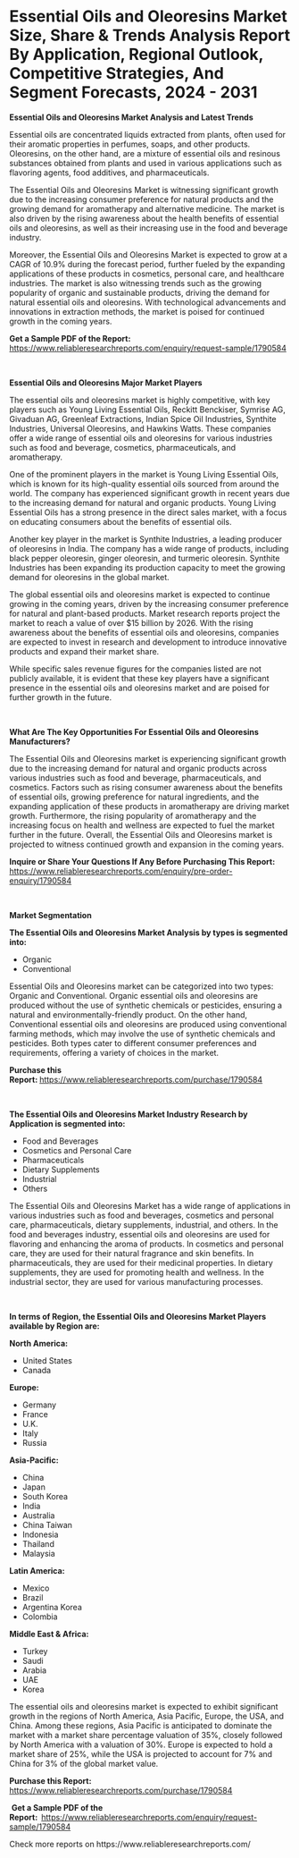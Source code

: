 <p><h1>Essential Oils and Oleoresins Market Size, Share & Trends Analysis Report By Application, Regional Outlook, Competitive Strategies, And Segment Forecasts, 2024 - 2031</h1></p><p><strong>Essential Oils and Oleoresins Market Analysis and Latest Trends</strong></p>
<p><p>Essential oils are concentrated liquids extracted from plants, often used for their aromatic properties in perfumes, soaps, and other products. Oleoresins, on the other hand, are a mixture of essential oils and resinous substances obtained from plants and used in various applications such as flavoring agents, food additives, and pharmaceuticals.</p><p>The Essential Oils and Oleoresins Market is witnessing significant growth due to the increasing consumer preference for natural products and the growing demand for aromatherapy and alternative medicine. The market is also driven by the rising awareness about the health benefits of essential oils and oleoresins, as well as their increasing use in the food and beverage industry.</p><p>Moreover, the Essential Oils and Oleoresins Market is expected to grow at a CAGR of 10.9% during the forecast period, further fueled by the expanding applications of these products in cosmetics, personal care, and healthcare industries. The market is also witnessing trends such as the growing popularity of organic and sustainable products, driving the demand for natural essential oils and oleoresins. With technological advancements and innovations in extraction methods, the market is poised for continued growth in the coming years.</p></p>
<p><strong>Get a Sample PDF of the Report:&nbsp;</strong> <a href="https://www.reliableresearchreports.com/enquiry/request-sample/1790584">https://www.reliableresearchreports.com/enquiry/request-sample/1790584</a></p>
<p>&nbsp;</p>
<p><strong>Essential Oils and Oleoresins Major Market Players</strong></p>
<p><p>The essential oils and oleoresins market is highly competitive, with key players such as Young Living Essential Oils, Reckitt Benckiser, Symrise AG, Givaduan AG, Greenleaf Extractions, Indian Spice Oil Industries, Synthite Industries, Universal Oleoresins, and Hawkins Watts. These companies offer a wide range of essential oils and oleoresins for various industries such as food and beverage, cosmetics, pharmaceuticals, and aromatherapy.</p><p>One of the prominent players in the market is Young Living Essential Oils, which is known for its high-quality essential oils sourced from around the world. The company has experienced significant growth in recent years due to the increasing demand for natural and organic products. Young Living Essential Oils has a strong presence in the direct sales market, with a focus on educating consumers about the benefits of essential oils.</p><p>Another key player in the market is Synthite Industries, a leading producer of oleoresins in India. The company has a wide range of products, including black pepper oleoresin, ginger oleoresin, and turmeric oleoresin. Synthite Industries has been expanding its production capacity to meet the growing demand for oleoresins in the global market.</p><p>The global essential oils and oleoresins market is expected to continue growing in the coming years, driven by the increasing consumer preference for natural and plant-based products. Market research reports project the market to reach a value of over $15 billion by 2026. With the rising awareness about the benefits of essential oils and oleoresins, companies are expected to invest in research and development to introduce innovative products and expand their market share.</p><p>While specific sales revenue figures for the companies listed are not publicly available, it is evident that these key players have a significant presence in the essential oils and oleoresins market and are poised for further growth in the future.</p></p>
<p>&nbsp;</p>
<p><strong>What Are The Key Opportunities For Essential Oils and Oleoresins Manufacturers?</strong></p>
<p><p>The Essential Oils and Oleoresins market is experiencing significant growth due to the increasing demand for natural and organic products across various industries such as food and beverage, pharmaceuticals, and cosmetics. Factors such as rising consumer awareness about the benefits of essential oils, growing preference for natural ingredients, and the expanding application of these products in aromatherapy are driving market growth. Furthermore, the rising popularity of aromatherapy and the increasing focus on health and wellness are expected to fuel the market further in the future. Overall, the Essential Oils and Oleoresins market is projected to witness continued growth and expansion in the coming years.</p></p>
<p><strong>Inquire or Share Your Questions If Any Before Purchasing This Report:</strong> <a href="https://www.reliableresearchreports.com/enquiry/pre-order-enquiry/1790584">https://www.reliableresearchreports.com/enquiry/pre-order-enquiry/1790584</a></p>
<p>&nbsp;</p>
<p><strong>Market Segmentation</strong></p>
<p><strong>The Essential Oils and Oleoresins Market Analysis by types is segmented into:</strong></p>
<p><ul><li>Organic</li><li>Conventional</li></ul></p>
<p><p>Essential Oils and Oleoresins market can be categorized into two types: Organic and Conventional. Organic essential oils and oleoresins are produced without the use of synthetic chemicals or pesticides, ensuring a natural and environmentally-friendly product. On the other hand, Conventional essential oils and oleoresins are produced using conventional farming methods, which may involve the use of synthetic chemicals and pesticides. Both types cater to different consumer preferences and requirements, offering a variety of choices in the market.</p></p>
<p><strong>Purchase this Report:&nbsp;</strong><a href="https://www.reliableresearchreports.com/purchase/1790584">https://www.reliableresearchreports.com/purchase/1790584</a></p>
<p>&nbsp;</p>
<p><strong>The Essential Oils and Oleoresins Market Industry Research by Application is segmented into:</strong></p>
<p><ul><li>Food and Beverages</li><li>Cosmetics and Personal Care</li><li>Pharmaceuticals</li><li>Dietary Supplements</li><li>Industrial</li><li>Others</li></ul></p>
<p><p>The Essential Oils and Oleoresins Market has a wide range of applications in various industries such as food and beverages, cosmetics and personal care, pharmaceuticals, dietary supplements, industrial, and others. In the food and beverages industry, essential oils and oleoresins are used for flavoring and enhancing the aroma of products. In cosmetics and personal care, they are used for their natural fragrance and skin benefits. In pharmaceuticals, they are used for their medicinal properties. In dietary supplements, they are used for promoting health and wellness. In the industrial sector, they are used for various manufacturing processes.</p></p>
<p>&nbsp;</p>
<p><strong>In terms of Region, the Essential Oils and Oleoresins Market Players available by Region are:</strong></p>
<p>
    <p> <strong> North America: </strong>
        <ul>
            <li>United States</li>
            <li>Canada</li>
        </ul>
        </p> 
    <p> <strong> Europe: </strong>
        <ul>
            <li>Germany</li>
            <li>France</li>
            <li>U.K.</li>
            <li>Italy</li>
            <li>Russia</li>
        </ul>
        </p> 
    <p> <strong> Asia-Pacific: </strong>
        <ul>
            <li>China</li>
            <li>Japan</li>
            <li>South Korea</li>
            <li>India</li>
            <li>Australia</li>
            <li>China Taiwan</li>
            <li>Indonesia</li>
            <li>Thailand</li>
            <li>Malaysia</li>
        </ul>
        </p> 
    <p> <strong> Latin America: </strong>
        <ul>
            <li>Mexico</li>
            <li>Brazil</li>
            <li>Argentina Korea</li>
            <li>Colombia</li>
        </ul>
        </p> 
    <p> <strong> Middle East & Africa: </strong>
        <ul>
            <li>Turkey</li>
            <li>Saudi</li>
            <li>Arabia</li>
            <li>UAE</li>
            <li>Korea</li>
        </ul>
    </p>
    </p>
<p><p>The essential oils and oleoresins market is expected to exhibit significant growth in the regions of North America, Asia Pacific, Europe, the USA, and China. Among these regions, Asia Pacific is anticipated to dominate the market with a market share percentage valuation of 35%, closely followed by North America with a valuation of 30%. Europe is expected to hold a market share of 25%, while the USA is projected to account for 7% and China for 3% of the global market value.</p></p>
<p><strong>Purchase this Report: </strong><a href="https://www.reliableresearchreports.com/purchase/1790584">https://www.reliableresearchreports.com/purchase/1790584</a></p>
<p>&nbsp;<strong>Get a Sample PDF of the Report:&nbsp;&nbsp;</strong><a href="https://www.reliableresearchreports.com/enquiry/request-sample/1790584">https://www.reliableresearchreports.com/enquiry/request-sample/1790584</a></p>
<p><strong></strong></p>
<p>Check more reports on https://www.reliableresearchreports.com/</p>